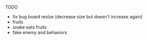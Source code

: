 TODO

-   fix bug board resize (decrease size but doesn't increase again)
-   fruits
-   snake eats fruits
-   fake enemy and behaviors
